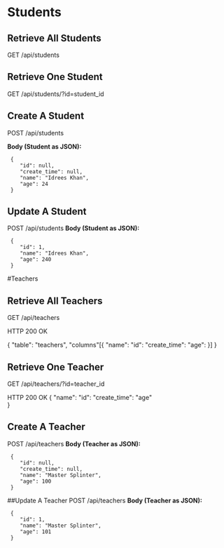 # Students

## Retrieve All Students
GET     /api/students

## Retrieve One Student
GET     /api/students/?id=student_id

## Create A Student
POST    /api/students

__Body (Student as JSON):__
```
 {
    "id": null,
    "create_time": null,
    "name": "Idrees Khan",
    "age": 24
 }
```

## Update A Student
POST    /api/students
__Body (Student as JSON):__
```
 {
    "id": 1,
    "name": "Idrees Khan",
    "age": 240
 }
```
#Teachers

## Retrieve All Teachers
GET		/api/teachers


HTTP 200 OK

{
"table": "teachers",
"columns"[{
	"name": 
	"id": 
	"create_time":
	"age":
}]
}


## Retrieve One Teacher
GET		/api/teachers/?id=teacher_id

HTTP 200 OK
{
	"name":
	"id":
	"create_time":
	"age"	
}

## Create A Teacher
POST 	/api/teachers
__Body (Teacher as JSON):__
```
 {
    "id": null,
    "create_time": null,
    "name": "Master Splinter",
    "age": 100
 }
```
##Update A Teacher
POST 	/api/teachers
__Body (Teacher as JSON):__
```
 {
    "id": 1,
    "name": "Master Splinter",
    "age": 101
 }
```

